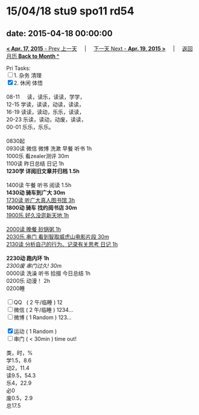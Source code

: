 # 15/04/18 stu9 spo11 rd54

date: 2015-04-18 00:00:00
---
[**< Apr. 17, 2015** - Prev 上一天](/lifelogs/2015/04/d17.html) &nbsp; &nbsp; | &nbsp; &nbsp; [下一天 Next - **Apr. 19, 2015 >**](/lifelogs/2015/04/d19.html) &nbsp; &nbsp; |  &nbsp; &nbsp; [返回月历 **Back to Month ^**](/lifelogs/2015/04/index.html)
<br/><div>Pri Tasks:<br/><input type="checkbox" />1. 杂务 清理</div><div><input type="checkbox" checked="true" />2. 休闲 体悟</div><div><div><br/></div>08-11     读，读乐，读读，学学，<br/>12-15 学读，读读，动读，读读，<br/>16-19 读读，读动，乐乐，读读，<br/>20-23 乐读，读动，动废，读读，</div><div>00-01 乐乐，乐乐。<br/><div><br/></div>0830起<br/>0930读 微信 微博 洗漱 早餐 听书 1h</div><div>1000乐 看zealer测评 30m</div><div>1100读 昨日总结 日记 1h</div><div><b>1230学 详阅旧文章并</b><b>归档</b><b> 1.5h</b></div><div><br/></div><div>1400读 午餐 听书 阅读 1.5h</div><div><b>1430动 骑车到广大 30m</b></div><div><u>1730读 听广大真人图书馆 3h</u></div><div><b>1800动 骑车 找约阅书店 30m</b></div><div><u>1900乐 好久没逛新天地 1h</u></div><div><br/></div><div><u>2000读 晚餐 砂锅粥 1h</u></div><div><u>2030乐 串门 看到智取威虎山电影片段 30m</u></div><div><u>2130读 分析自己的行为、记录有关思考 日记 1h</u></div><div><b><br/></b></div><div><b>2230动 跑内环 1h</b></div><div><i>2300废 串门过久! 30m</i></div><div>0000读 洗澡 听书 拾掇 今日总结 1h</div><div>0200乐 动漫！ 2h</div><div>0200睡</div><div><br/></div><div><input type="checkbox" />QQ   ( 2 午/临睡 ) 12<br/><input type="checkbox" />微信 ( 2 午/临睡 ) 1234…</div><div><input type="checkbox" />微博 ( 1 Random ) 123…</div><div><br/></div><div><input type="checkbox" checked="true" />运动 ( 1 Random ) </div><div><input type="checkbox" />串门 ( < 30min ) time out!</div><div><div><br/></div>类，时，%<br/>学1.5，8.6<br/>动2，11.4<br/>读9.5，54.3<br/>乐4，22.9<br/>必0<br/>废0.5，2.9<br/>总17.5</div>
